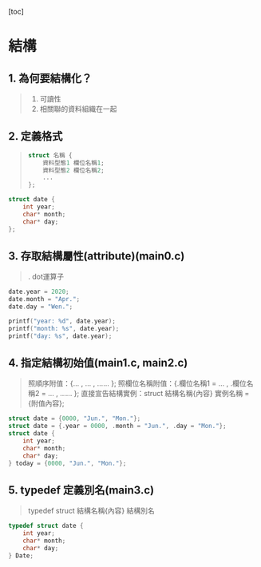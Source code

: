 [toc]

# 結構

## 1. 為何要結構化？
> 1. 可讀性
> 2. 相關聯的資料組織在一起

## 2. 定義格式
> ``` c
> struct 名稱 {
>     資料型態1 欄位名稱1;
>     資料型態2 欄位名稱2;
>     ...
> };
> ```
``` c
struct date {
    int year;
    char* month;
    char* day;
};
```

## 3. 存取結構屬性(attribute)(main0.c)
> . dot運算子
``` c
date.year = 2020;
date.month = "Apr.";
date.day = "Wen.";

printf("year: %d", date.year);
printf("month: %s", date.year);
printf("day: %s", date.year);
```

## 4. 指定結構初始值(main1.c, main2.c)
> 照順序附值：{... , ... , ...... };
> 照欄位名稱附值：{.欄位名稱1 = ... , .欄位名稱2 = ... , ...... };
> 直接宣告結構實例：struct 結構名稱{內容} 實例名稱 = {附值內容}; 
``` c
struct date = {0000, "Jun.", "Mon."};
struct date = {.year = 0000, .month = "Jun.", .day = "Mon."};
struct date {
    int year;
    char* month;
    char* day;
} today = {0000, "Jun.", "Mon."};
```

## 5. typedef 定義別名(main3.c)
> typedef struct 結構名稱{內容} 結構別名
``` c
typedef struct date {
    int year;
    char* month;
    char* day;
} Date;
```
